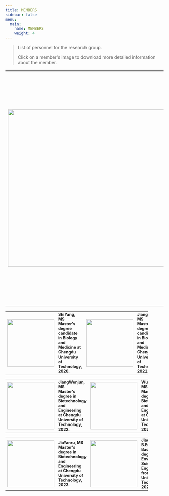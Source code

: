 ```yaml
---
title: MEMBERS
sidebar: false
menu:
  main:
    name: MEMBERS
    weight: 4
---
```


>List of personnel for the research group.
>
>Click on a member's image to download more detailed information about the member.
<!--more-->

<style>
    @media only screen and (max-width: 768px) {
        td {
            display: block;
        }
    }
</style>

<link rel="stylesheet" href="/css/academicons.min.css">

<table style="border:none; font-size: 120%; width:100%;">
   <tr style="border:none;"> 
    <td style="border:none;"><a href="/resume/huangjin-resume.pdf"><img src="/images/members/huangjin.jpg" width='500px'></a></td>
    <td style="border:none;"><strong>HuangJin, Phd.<br>
        Professor</strong><br>
        I have been engaged in molecular genetics research on gene function for a long time, mainly focusing on the functional research of genes related to root hair development, screening and functional research of genes related to plant absorption and transportation of heavy metals, and research on the technology and mechanism of biological management of sandy land.<br>           
    </td>
  </tr> 
</table> 

<table style="border:none; font-size: 90%; width:90%;">
<tr style="border:none;">
    <td style="border:none;"><a href="/resume/shiyang.doc"><img src="/images/members/shiyang.jpg" width='150px'></a></td>
    <td style="border:none;"><strong>ShiYang, MS<br>
        Master's degree candidate in Biology and Medicine at Chengdu University of Technology, 2020.</strong><br>
    </td>
    <td style="border:none;"><a href="/resume/jiangnan.doc"><img src="/images/members/jiangnan.jpg" width='150px'></a></td>
    <td style="border:none;"><strong>JiangNan, MS<br>
        Master's degree candidate in Biology and Medicine at Chengdu University of Technology, 2021.</strong><br>
    </td>
    <td style="border:none;"><a href="/resume/limingyu.doc"><img src="/images/members/limingyu.jpg" width='150px'></a></td>
    <td style="border:none;"><strong>LiMingyu, MS<br>
        Master's degree in Biology and Medicine at Chengdu University of Technology, 2021.</strong><br>
    </td>
  </tr>   
</table> 

<table style="border:none; font-size: 90%; width:90%;">
<tr style="border:none;">
    <td style="border:none;"><a href="/resume/jiangwenjun.docx"><img src="/images/members/jiangwenjun.jpg" width='150px'></a></td>
    <td style="border:none;"><strong>JiangWenjun, MS<br>
        Master's degree in Biotechnology and Engineering at Chengdu University of Technology, 2022.</strong><br> 
    </td> 
    <td style="border:none;"><a href="/resume/wulongying.doc"><img src="/images/members/wulongying.jpg" width='150px'></a></td>
    <td style="border:none;"><strong>WuLongying, MS<br>
        Master's degree in Biotechnology and Engineering at Chengdu University of Technology, 2022.</strong><br>
    </td>  
    <td style="border:none;"><a href="/resume/zhouyingxu.doc"><img src="/images/members/zhouyingxu.jpg" width='150px'></a></td>
    <td style="border:none;"><strong>ZhouYingxu, MS<br>
        Master's degree in Biotechnology and Engineering at Chengdu University of Technology, 2023.</strong><br>
    </td>  
  </tr>   
</table> 

<table style="border:none; font-size: 90%; width:90%;">
<tr style="border:none;">
    <td style="border:none;"><a href="/resume/jiayanru.doc"><img src="/images/members/jiayanru.jpg" width='150px'></a></td>
    <td style="border:none;"><strong>JiaYanru, MS<br>
        Master's degree in Biotechnology and Engineering at Chengdu University of Technology, 2023.</strong><br> 
    </td> 
    <td style="border:none;"><a href="https://www.hieroglyphs.top/resume/"><img src="/images/members/jiaoyuan.jpg" width='150px'></a></td>
    <td style="border:none;"><strong>JiaoYuan, B.Eng<br>
        Bachelor's degree in Environmental Science and Engineering from Chengdu University of Technology, 2021.</strong><br> 
    </td>   
    <td style="border:none;"><img src="/images/members/huangqianqian.jpg" width='150px'></td>
    <td style="border:none;"><strong>JiaoYuan, B.Eng<br>
        Bachelor's degree in Environmental Science and Engineering from Chengdu University of Technology, 2022.</strong><br> 
    </td>          
  </tr>   
</table> 